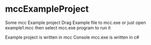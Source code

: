 # mccExampleProject
Some mcc Example project
Drag Example file to mcc.exe or just open example1.mcc then select mcc.exe program to run it

Example project is written in mcc
Console mcc.exe is written in c#

